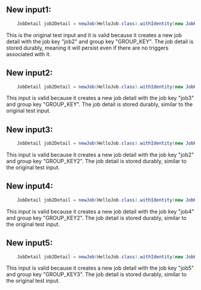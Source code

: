 ## New input1:
```java
    JobDetail job2Detail = newJob(HelloJob.class).withIdentity(new JobKey("job2", GROUP_KEY)).storeDurably().build();
```
This is the original test input and it is valid because it creates a new job detail with the job key "job2" and group key "GROUP_KEY". The job detail is stored durably, meaning it will persist even if there are no triggers associated with it.

## New input2:
```java
    JobDetail job2Detail = newJob(HelloJob.class).withIdentity(new JobKey("job3", GROUP_KEY)).storeDurably().build();
```
This input is valid because it creates a new job detail with the job key "job3" and group key "GROUP_KEY". The job detail is stored durably, similar to the original test input.

## New input3:
```java
    JobDetail job2Detail = newJob(HelloJob.class).withIdentity(new JobKey("job2", "GROUP_KEY2")).storeDurably().build();
```
This input is valid because it creates a new job detail with the job key "job2" and group key "GROUP_KEY2". The job detail is stored durably, similar to the original test input.

## New input4:
```java
    JobDetail job2Detail = newJob(HelloJob.class).withIdentity(new JobKey("job4", "GROUP_KEY2")).storeDurably().build();
```
This input is valid because it creates a new job detail with the job key "job4" and group key "GROUP_KEY2". The job detail is stored durably, similar to the original test input.

## New input5:
```java
    JobDetail job2Detail = newJob(HelloJob.class).withIdentity(new JobKey("job5", "GROUP_KEY3")).storeDurably().build();
```
This input is valid because it creates a new job detail with the job key "job5" and group key "GROUP_KEY3". The job detail is stored durably, similar to the original test input.